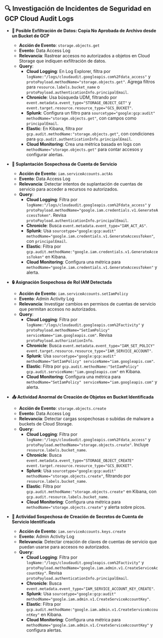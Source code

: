 ## 🔍 Investigación de Incidentes de Seguridad en GCP Cloud Audit Logs

- **📁 Posible Exfiltración de Datos: Copia No Aprobada de Archivo desde un Bucket de GCP**  
  - **Acción de Evento**: `storage.objects.get`  
  - **Evento**: Data Access Log  
  - **Relevancia**: Rastrear accesos no autorizados a objetos en Cloud Storage que indiquen exfiltración de datos.  
  - **Query**:  
    - **Cloud Logging**: En Log Explorer, filtra por `logName:"/logs/cloudaudit.googleapis.com%2Fdata_access"` y `protoPayload.methodName="storage.objects.get"`. Agrega filtros para `resource.labels.bucket_name` o `protoPayload.authenticationInfo.principalEmail`.  
    - **Chronicle**: Usa búsqueda UDM, filtrando por `event.metadata.event_type="STORAGE_OBJECT_GET"` y `event.target.resource.resource_type="GCS_BUCKET"`.  
    - **Splunk**: Configura un filtro para `sourcetype="google:gcp:audit" methodName="storage.objects.get"`, con campos como `principalEmail`.  
    - **Elastic**: En Kibana, filtra por `gcp.audit.methodName:"storage.objects.get"`, con condiciones para `gcp.audit.authenticationInfo.principalEmail`.  
    - **Cloud Monitoring**: Crea una métrica basada en logs con `methodName="storage.objects.get"` para contar accesos y configurar alertas.

- **🔑 Suplantación Sospechosa de Cuenta de Servicio**  
  - **Acción de Evento**: `iam.serviceAccounts.actAs`  
  - **Evento**: Data Access Log  
  - **Relevancia**: Detectar intentos de suplantación de cuentas de servicio para acceder a recursos no autorizados.  
  - **Query**:  
    - **Cloud Logging**: Filtra por `logName:"/logs/cloudaudit.googleapis.com%2Fdata_access"` y `protoPayload.methodName="google.iam.credentials.v1.GenerateAccessToken"`. Revisa `protoPayload.authenticationInfo.principalEmail`.  
    - **Chronicle**: Busca `event.metadata.event_type="IAM_ACT_AS"`.  
    - **Splunk**: Usa `sourcetype="google:gcp:audit" methodName="google.iam.credentials.v1.GenerateAccessToken"`, con `principalEmail`.  
    - **Elastic**: Filtra por `gcp.audit.methodName:"google.iam.credentials.v1.GenerateAccessToken"` en Kibana.  
    - **Cloud Monitoring**: Configura una métrica para `methodName="google.iam.credentials.v1.GenerateAccessToken"` y alerta.

- **🔒 Asignación Sospechosa de Rol IAM Detectada**  
  - **Acción de Evento**: `iam.serviceAccounts.setIamPolicy`  
  - **Evento**: Admin Activity Log  
  - **Relevancia**: Investigar cambios en permisos de cuentas de servicio que permitan accesos no autorizados.  
  - **Query**:  
    - **Cloud Logging**: Filtra por `logName:"/logs/cloudaudit.googleapis.com%2Factivity"` y `protoPayload.methodName="SetIamPolicy" serviceName="iam.googleapis.com"`. Revisa `protoPayload.authorizationInfo`.  
    - **Chronicle**: Busca `event.metadata.event_type="IAM_SET_POLICY" event.target.resource.resource_type="IAM_SERVICE_ACCOUNT"`.  
    - **Splunk**: Usa `sourcetype="google:gcp:audit" methodName="SetIamPolicy" serviceName="iam.googleapis.com"`.  
    - **Elastic**: Filtra por `gcp.audit.methodName:"SetIamPolicy" gcp.audit.serviceName:"iam.googleapis.com"` en Kibana.  
    - **Cloud Monitoring**: Configura una métrica para `methodName="SetIamPolicy" serviceName="iam.googleapis.com"` y alerta.

- **📤 Actividad Anormal de Creación de Objetos en Bucket Identificada**  
  - **Acción de Evento**: `storage.objects.create`  
  - **Evento**: Data Access Log  
  - **Relevancia**: Detectar cargas sospechosas o subidas de malware a buckets de Cloud Storage.  
  - **Query**:  
    - **Cloud Logging**: Filtra por `logName:"/logs/cloudaudit.googleapis.com%2Fdata_access"` y `protoPayload.methodName="storage.objects.create"`. Incluye `resource.labels.bucket_name`.  
    - **Chronicle**: Busca `event.metadata.event_type="STORAGE_OBJECT_CREATE" event.target.resource.resource_type="GCS_BUCKET"`.  
    - **Splunk**: Usa `sourcetype="google:gcp:audit" methodName="storage.objects.create"`, filtrando por `resource.labels.bucket_name`.  
    - **Elastic**: Filtra por `gcp.audit.methodName:"storage.objects.create"` en Kibana, con `gcp.audit.resource.labels.bucket_name`.  
    - **Cloud Monitoring**: Configura una métrica para `methodName="storage.objects.create"` y alerta sobre picos.

- **🔑 Actividad Sospechosa de Creación de Secretos de Cuenta de Servicio Identificada**  
  - **Acción de Evento**: `iam.serviceAccounts.keys.create`  
  - **Evento**: Admin Activity Log  
  - **Relevancia**: Detectar creación de claves de cuentas de servicio que puedan usarse para accesos no autorizados.  
  - **Query**:  
    - **Cloud Logging**: Filtra por `logName:"/logs/cloudaudit.googleapis.com%2Factivity"` y `protoPayload.methodName="google.iam.admin.v1.CreateServiceAccountKey"`. Revisa `protoPayload.authenticationInfo.principalEmail`.  
    - **Chronicle**: Busca `event.metadata.event_type="IAM_SERVICE_ACCOUNT_KEY_CREATE"`.  
    - **Splunk**: Usa `sourcetype="google:gcp:audit" methodName="google.iam.admin.v1.CreateServiceAccountKey"`.  
    - **Elastic**: Filtra por `gcp.audit.methodName:"google.iam.admin.v1.CreateServiceAccountKey"` en Kibana.  
    - **Cloud Monitoring**: Configura una métrica para `methodName="google.iam.admin.v1.CreateServiceAccountKey"` y configura alertas.
